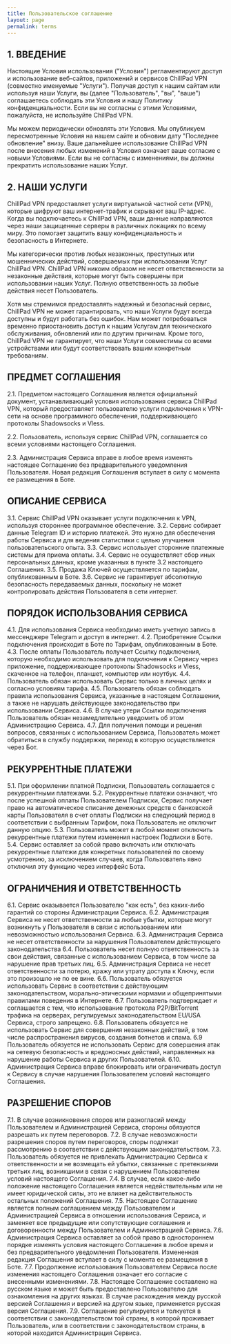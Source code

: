 ```yaml
---
title: Пользовательское соглашение
layout: page
permalink: terms
---
```

## 1. ВВЕДЕНИЕ
Настоящие Условия использования ("Условия") регламентируют доступ и использование веб-сайтов, приложений и сервисов ChillPad VPN (совместно именуемые "Услуги"). Получая доступ к нашим сайтам или используя наши Услуги, вы (далее "Пользователь", "вы", "ваше") соглашаетесь соблюдать эти Условия и нашу Политику конфиденциальности. Если вы не согласны с этими Условиями, пожалуйста, не используйте ChillPad VPN.

Мы можем периодически обновлять эти Условия. Мы опубликуем пересмотренные Условия на нашем сайте и обновим дату "Последнее обновление" внизу. Ваше дальнейшее использование ChillPad VPN после внесения любых изменений в Условия означает ваше согласие с новыми Условиями. Если вы не согласны с изменениями, вы должны прекратить использование наших Услуг.

## 2. НАШИ УСЛУГИ
ChillPad VPN предоставляет услуги виртуальной частной сети (VPN), которые шифруют ваш интернет-трафик и скрывают ваш IP-адрес. Когда вы подключаетесь к ChillPad VPN, ваши данные направляются через наши защищенные серверы в различных локациях по всему миру. Это помогает защитить вашу конфиденциальность и безопасность в Интернете.

Мы категорически против любых незаконных, преступных или мошеннических действий, совершаемых при использовании Услуг ChillPad VPN. ChillPad VPN никоим образом не несет ответственности за незаконные действия, которые могут быть совершены при использовании наших Услуг. Полную ответственность за любые действия несет Пользователь.

Хотя мы стремимся предоставлять надежный и безопасный сервис, ChillPad VPN не может гарантировать, что наши Услуги будут всегда доступны и будут работать без ошибок. Нам может потребоваться временно приостановить доступ к нашим Услугам для технического обслуживания, обновлений или по другим причинам. Кроме того, ChillPad VPN не гарантирует, что наши Услуги совместимы со всеми устройствами или будут соответствовать вашим конкретным требованиям.

## ПРЕДМЕТ СОГЛАШЕНИЯ
2.1. Предметом настоящего Соглашения является официальный документ, устанавливающий условия использования сервиса ChillPad VPN, который предоставляет пользователю услуги подключения к VPN-сети на основе программного обеспечения, поддерживающего протоколы Shadowsocks и Vless.

2.2. Пользователь, используя сервис ChillPad VPN, соглашается со всеми условиями настоящего Соглашения.

2.3. Администрация Сервиса вправе в любое время изменять настоящее Соглашение без предварительного уведомления Пользователя. Новая редакция Соглашения вступает в силу с момента ее размещения в Боте.

## ОПИСАНИЕ СЕРВИСА
3.1. Сервис ChillPad VPN оказывает услуги подключения к VPN, используя стороннее программное обеспечение.
3.2. Сервис собирает данные Telegram ID и историю платежей. Это нужно для обеспечения работы Сервиса и для ведения статистики с целью улучшения пользовательского опыта.
3.3. Сервис использует сторонние платежные системы для приема оплаты.
3.4. Сервис не осуществляет сбор иных персональных данных, кроме указанных в пункте 3.2 настоящего Соглашения.
3.5. Продажа Ключей осуществляется по тарифам, опубликованным в Боте.
3.6. Сервис не гарантирует абсолютную безопасность передаваемых данных, поскольку не может контролировать действия Пользователя в сети интернет.

## ПОРЯДОК ИСПОЛЬЗОВАНИЯ СЕРВИСА
4.1. Для использования Сервиса необходимо иметь учетную запись в мессенджере Telegram и доступ в интернет.
4.2. Приобретение Ссылки подключения происходит в Боте по Тарифам, опубликованным в Боте.
4.3. После оплаты Пользователь получает Ссылку подключения, которую необходимо использовать для подключения к Сервису через приложение, поддерживающее протоколы Shadowsocks и Vless, скаченное на телефон, планшет, компьютер или ноутбук.
4.4. Пользователь обязан использовать Сервис только в личных целях и согласно условиям тарифа.
4.5. Пользователь обязан соблюдать правила использования Сервиса, указанные в настоящем Соглашении, а также не нарушать действующее законодательство при использовании Сервиса.
4.6. В случае утери Ссылки подключения Пользователь обязан незамедлительно уведомить об этом Администрацию Сервиса.
4.7. Для получения помощи и решения вопросов, связанных с использованием Сервиса, Пользователь может обратиться в службу поддержки, переход в которую осуществляется через Бот.

## РЕКУРРЕНТНЫЕ ПЛАТЕЖИ
5.1. При оформлении платной Подписки, Пользователь соглашается с рекуррентными платежами.
5.2. Рекуррентные платежи означают, что после успешной оплаты Пользователем Подписки, Сервис получает право на автоматическое списание денежных средств с банковской карты Пользователя в счет оплаты Подписки на следующий период в соответствии с выбранным Тарифом, пока Пользователь не отключит данную опцию.
5.3. Пользователь может в любой момент отключить рекуррентные платежи путем изменения настроек Подписки в Боте.
5.4. Сервис оставляет за собой право включать или отключать рекуррентные платежи для конкретных пользователей по своему усмотрению, за исключением случаев, когда Пользователь явно отключил эту функцию через интерфейс Бота.

## ОГРАНИЧЕНИЯ И ОТВЕТСТВЕННОСТЬ
6.1. Сервис оказывается Пользователю "как есть", без каких-либо гарантий со стороны Администрации Сервиса.
6.2. Администрация Сервиса не несет ответственности за любые убытки, которые могут возникнуть у Пользователя в связи с использованием или невозможностью использования Сервиса.
6.3. Администрация Сервиса не несет ответственности за нарушения Пользователем действующего законодательства
6.4. Пользователь несет полную ответственность за свои действия, связанные с использованием Сервиса, в том числе за нарушение прав третьих лиц.
6.5. Администрация Сервиса не несет ответственности за потерю, кражу или утрату доступа к Ключу, если это произошло не по ее вине.
6.6. Пользователь обязуется использовать Сервис в соответствии с действующим законодательством, морально-этическими нормами и общепринятыми правилами поведения в Интернете.
6.7. Пользователь подтверждает и соглашается с тем, что использование протокола P2P/BitTorrent трафика на серверах, регулируемых законодательством EU/USA Сервиса, строго запрещено.
6.8. Пользователь обязуется не использовать Сервис для совершения незаконных действий, в том числе распространения вирусов, создания ботнетов и спама.
6.9 Пользователь обязуется не использовать Сервис для совершения атак на сетевую безопасность и вредоносных действий, направленных на нарушение работы Сервиса и других Пользователей.
6.10. Администрация Сервиса вправе блокировать или ограничивать доступ к Сервису в случае нарушения Пользователем условий настоящего Соглашения.

## РАЗРЕШЕНИЕ СПОРОВ
7.1. В случае возникновения споров или разногласий между Пользователем и Администрацией Сервиса, стороны обязуются разрешать их путем переговоров.
7.2. В случае невозможности разрешения споров путем переговоров, споры подлежат рассмотрению в соответствии с действующим законодательством.
7.3. Пользователь обязуется не привлекать Администрацию Сервиса к ответственности и не возмещать ей убытки, связанные с претензиями третьих лиц, возникшими в связи с нарушением Пользователем условий настоящего Соглашения.
7.4. В случае, если какое-либо положение настоящего Соглашения является недействительным или не имеет юридической силы, это не влияет на действительность остальных положений Соглашения.
7.5. Настоящее Соглашение является полным соглашением между Пользователем и Администрацией Сервиса в отношении использования Сервиса, и заменяет все предыдущие или сопутствующие соглашения и договоренности между Пользователем и Администрацией Сервиса.
7.6. Администрация Сервиса оставляет за собой право в одностороннем порядке изменять условия настоящего Соглашения в любое время и без предварительного уведомления Пользователя. Измененная редакция Соглашения вступает в силу с момента ее размещения в Боте.
7.7. Продолжение использования Пользователем Сервиса после изменения настоящего Соглашения означает его согласие с внесенными изменениями.
7.8. Настоящее Соглашение составлено на русском языке и может быть предоставлено Пользователю для ознакомления на других языках. В случае расхождения между русской версией Соглашения и версией на другом языке, применяется русская версия Соглашения.
7.9. Соглашение регулируется и толкуется в соответствии с законодательством той страны, в которой проживает Пользователь, или в соответствии с законодательством страны, в которой находится Администрация Сервиса.
